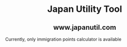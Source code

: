 <h1 align="center">
  Japan Utility Tool
</h1>

<h2 align="center">
  www.japanutil.com
</h2>

<p> Currently, only immigration points calculator is available</p>
